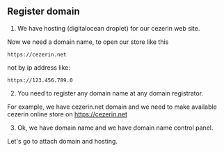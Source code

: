 ## Register domain

1. We have hosting (digitalocean droplet) for our cezerin web site.

Now we need a domain name, to open our store like this

```
https://cezerin.net
```

not by ip address like:

```
https://123.456.789.0
```

2. You need to register any domain name at any domain registrator.

For example, we have cezerin.net domain and we need to make available cezerin online store on https://cezerin.net

3. Ok, we have domain name and we have domain name control panel.

Let's go to attach domain and hosting.
